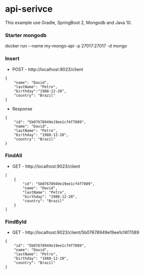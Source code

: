 # api-serivce

This example use Gradle, SpringBoot 2, Mongodb and Java 10.

### Starter mongodb
docker run --name my-mongo-api -p 27017:27017 -d mongo


### Insert

- POST - http://localhost:9023/client

```
{
	"name": "David",
	"lastName": "Petro",
	"birthday":"1988-12-20",
	"country": "Brazil"
}
```


- Response

```
{
    "id": "5b07678949e19ee1cf4f7089",
    "name": "David",
    "lastName": "Petro",
    "birthday": "1988-12-20",
    "country": "Brazil"
}
```


### FindAll

- GET - http://localhost:9023/client

```
[
    {
        "id": "5b07678949e19ee1cf4f7089",
        "name": "David",
        "lastName": "Petro",
        "birthday": "1988-12-20",
        "country": "Brazil"
    }
]
```

### FindById

- GET - http://localhost:9023/client/5b07678949e19ee1cf4f7089

```
{
    "id": "5b07678949e19ee1cf4f7089",
    "name": "David",
    "lastName": "Petro",
    "birthday": "1988-12-20",
    "country": "Brazil"
}
```
